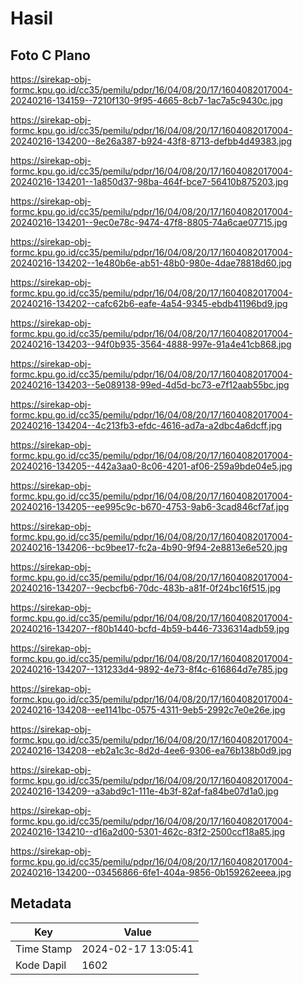 # Hasil

## Foto C Plano

https://sirekap-obj-formc.kpu.go.id/cc35/pemilu/pdpr/16/04/08/20/17/1604082017004-20240216-134159--7210f130-9f95-4665-8cb7-1ac7a5c9430c.jpg

https://sirekap-obj-formc.kpu.go.id/cc35/pemilu/pdpr/16/04/08/20/17/1604082017004-20240216-134200--8e26a387-b924-43f8-8713-defbb4d49383.jpg

https://sirekap-obj-formc.kpu.go.id/cc35/pemilu/pdpr/16/04/08/20/17/1604082017004-20240216-134201--1a850d37-98ba-464f-bce7-56410b875203.jpg

https://sirekap-obj-formc.kpu.go.id/cc35/pemilu/pdpr/16/04/08/20/17/1604082017004-20240216-134201--9ec0e78c-9474-47f8-8805-74a6cae07715.jpg

https://sirekap-obj-formc.kpu.go.id/cc35/pemilu/pdpr/16/04/08/20/17/1604082017004-20240216-134202--1e480b6e-ab51-48b0-980e-4dae78818d60.jpg

https://sirekap-obj-formc.kpu.go.id/cc35/pemilu/pdpr/16/04/08/20/17/1604082017004-20240216-134202--cafc62b6-eafe-4a54-9345-ebdb41196bd9.jpg

https://sirekap-obj-formc.kpu.go.id/cc35/pemilu/pdpr/16/04/08/20/17/1604082017004-20240216-134203--94f0b935-3564-4888-997e-91a4e41cb868.jpg

https://sirekap-obj-formc.kpu.go.id/cc35/pemilu/pdpr/16/04/08/20/17/1604082017004-20240216-134203--5e089138-99ed-4d5d-bc73-e7f12aab55bc.jpg

https://sirekap-obj-formc.kpu.go.id/cc35/pemilu/pdpr/16/04/08/20/17/1604082017004-20240216-134204--4c213fb3-efdc-4616-ad7a-a2dbc4a6dcff.jpg

https://sirekap-obj-formc.kpu.go.id/cc35/pemilu/pdpr/16/04/08/20/17/1604082017004-20240216-134205--442a3aa0-8c06-4201-af06-259a9bde04e5.jpg

https://sirekap-obj-formc.kpu.go.id/cc35/pemilu/pdpr/16/04/08/20/17/1604082017004-20240216-134205--ee995c9c-b670-4753-9ab6-3cad846cf7af.jpg

https://sirekap-obj-formc.kpu.go.id/cc35/pemilu/pdpr/16/04/08/20/17/1604082017004-20240216-134206--bc9bee17-fc2a-4b90-9f94-2e8813e6e520.jpg

https://sirekap-obj-formc.kpu.go.id/cc35/pemilu/pdpr/16/04/08/20/17/1604082017004-20240216-134207--9ecbcfb6-70dc-483b-a81f-0f24bc16f515.jpg

https://sirekap-obj-formc.kpu.go.id/cc35/pemilu/pdpr/16/04/08/20/17/1604082017004-20240216-134207--f80b1440-bcfd-4b59-b446-7336314adb59.jpg

https://sirekap-obj-formc.kpu.go.id/cc35/pemilu/pdpr/16/04/08/20/17/1604082017004-20240216-134207--131233d4-9892-4e73-8f4c-616864d7e785.jpg

https://sirekap-obj-formc.kpu.go.id/cc35/pemilu/pdpr/16/04/08/20/17/1604082017004-20240216-134208--ee1141bc-0575-4311-9eb5-2992c7e0e26e.jpg

https://sirekap-obj-formc.kpu.go.id/cc35/pemilu/pdpr/16/04/08/20/17/1604082017004-20240216-134208--eb2a1c3c-8d2d-4ee6-9306-ea76b138b0d9.jpg

https://sirekap-obj-formc.kpu.go.id/cc35/pemilu/pdpr/16/04/08/20/17/1604082017004-20240216-134209--a3abd9c1-111e-4b3f-82af-fa84be07d1a0.jpg

https://sirekap-obj-formc.kpu.go.id/cc35/pemilu/pdpr/16/04/08/20/17/1604082017004-20240216-134210--d16a2d00-5301-462c-83f2-2500ccf18a85.jpg

https://sirekap-obj-formc.kpu.go.id/cc35/pemilu/pdpr/16/04/08/20/17/1604082017004-20240216-134200--03456866-6fe1-404a-9856-0b159262eeea.jpg


## Metadata

| Key        | Value               |
| ---------- | ------------------- |
| Time Stamp | 2024-02-17 13:05:41 |
| Kode Dapil | 1602                |



